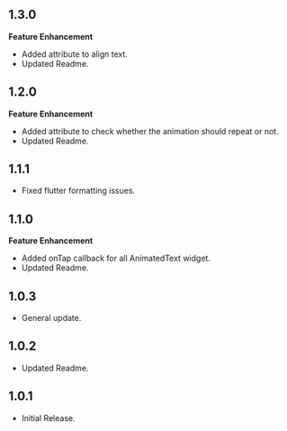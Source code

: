## 1.3.0
**Feature Enhancement**
* Added attribute to align text.
* Updated Readme.

## 1.2.0
**Feature Enhancement**
* Added attribute to check whether the animation should repeat or not.
* Updated Readme.

## 1.1.1
* Fixed flutter formatting issues.

## 1.1.0
**Feature Enhancement**
* Added onTap callback for all AnimatedText widget.
* Updated Readme.

## 1.0.3
* General update.

## 1.0.2
* Updated Readme.

## 1.0.1
* Initial Release.
